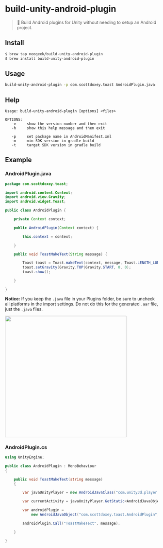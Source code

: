 # build-unity-android-plugin

> 🔧 Build Android plugins for Unity without needing to setup an Android project.

## Install

```bash
$ brew tap neogeek/build-unity-android-plugin
$ brew install build-unity-android-plugin
```

## Usage

```bash
build-unity-android-plugin -p com.scottdoxey.toast AndroidPlugin.java
```

## Help

```
Usage: build-unity-android-plugin [options] <files>

OPTIONS:
   -v     show the version number and then exit
   -h     show this help message and then exit

   -p     set package name in AndroidManifest.xml
   -m     min SDK version in gradle build
   -t     target SDK version in gradle build
```

## Example

### AndroidPlugin.java

```java
package com.scottdoxey.toast;

import android.content.Context;
import android.view.Gravity;
import android.widget.Toast;

public class AndroidPlugin {

    private Context context;

    public AndroidPlugin(Context context) {

        this.context = context;

    }

    public void ToastMakeText(String message) {

        Toast toast = Toast.makeText(context, message, Toast.LENGTH_LONG);
        toast.setGravity(Gravity.TOP|Gravity.START, 0, 0);
        toast.show();

    }

}
```

**Notice:** If you keep the `.java` file in your Plugins folder, be sure to uncheck all platforms in the import settings. Do not do this for the generated `.aar` file, just the `.java` files.

<img src="https://i.imgur.com/kRqdkqz.jpg" width="400">

### AndroidPlugin.cs

```csharp
using UnityEngine;

public class AndroidPlugin : MonoBehaviour
{

    public void ToastMakeText(string message)
    {

        var javaUnityPlayer = new AndroidJavaClass("com.unity3d.player.UnityPlayer");

        var currentActivity = javaUnityPlayer.GetStatic<AndroidJavaObject>("currentActivity");

        var androidPlugin =
            new AndroidJavaObject("com.scottdoxey.toast.AndroidPlugin", currentActivity);

        androidPlugin.Call("ToastMakeText", message);

    }

}
```
